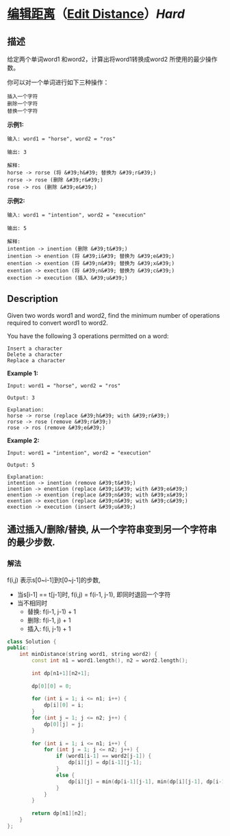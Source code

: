 # [编辑距离](https://leetcode-cn.com/problems/edit-distance)（[Edit Distance](https://leetcode.com/problems/edit-distance)）*Hard*
## 描述
给定两个单词word1 和word2，计算出将word1转换成word2 所使用的最少操作数。

你可以对一个单词进行如下三种操作：


	插入一个字符
	删除一个字符
	替换一个字符


**示例1:**
```
输入: word1 = "horse", word2 = "ros"

输出: 3

解释: 
horse -> rorse (将 &#39;h&#39; 替换为 &#39;r&#39;)
rorse -> rose (删除 &#39;r&#39;)
rose -> ros (删除 &#39;e&#39;)
```


**示例2:**
```
输入: word1 = "intention", word2 = "execution"

输出: 5

解释: 
intention -> inention (删除 &#39;t&#39;)
inention -> enention (将 &#39;i&#39; 替换为 &#39;e&#39;)
enention -> exention (将 &#39;n&#39; 替换为 &#39;x&#39;)
exention -> exection (将 &#39;n&#39; 替换为 &#39;c&#39;)
exection -> execution (插入 &#39;u&#39;)
```

## Description
Given two words word1 and word2, find the minimum number of operations required to convert word1 to word2.

You have the following 3 operations permitted on a word:


	Insert a character
	Delete a character
	Replace a character


**Example 1:**
```
Input: word1 = "horse", word2 = "ros"

Output: 3

Explanation: 
horse -> rorse (replace &#39;h&#39; with &#39;r&#39;)
rorse -> rose (remove &#39;r&#39;)
rose -> ros (remove &#39;e&#39;)
```


**Example 2:**
```
Input: word1 = "intention", word2 = "execution"

Output: 5

Explanation: 
intention -> inention (remove &#39;t&#39;)
inention -> enention (replace &#39;i&#39; with &#39;e&#39;)
enention -> exention (replace &#39;n&#39; with &#39;x&#39;)
exention -> exection (replace &#39;n&#39; with &#39;c&#39;)
exection -> execution (insert &#39;u&#39;)
```


## 通过插入/删除/替换, 从一个字符串变到另一个字符串的最少步数.
### 解法
f(i,j) 表示s[0~i-1]到t[0~j-1]的步数,
- 当s[i-1] == t[j-1]时, f(i,j) = f(i-1, j-1), 即同时退回一个字符
- 当不相同时
    - 替换: f(i-1, j-1) + 1
    - 删除: f(i-1, j) + 1
    - 插入: f(i, j-1) + 1
```c++
class Solution {
public:
    int minDistance(string word1, string word2) {
        const int n1 = word1.length(), n2 = word2.length();
        
        int dp[n1+1][n2+1];
        
        dp[0][0] = 0;
        
        for (int i = 1; i <= n1; i++) {
            dp[i][0] = i;
        }
        for (int j = 1; j <= n2; j++) {
            dp[0][j] = j;
        }
        
        for (int i = 1; i <= n1; i++) {
            for (int j = 1; j <= n2; j++) {
                if (word1[i-1] == word2[j-1]) {
                    dp[i][j] = dp[i-1][j-1];
                }
                else {
                    dp[i][j] = min(dp[i-1][j-1], min(dp[i][j-1], dp[i-1][j])) + 1;
                }
            }
        }
        
        return dp[n1][n2];
    }
};
```
